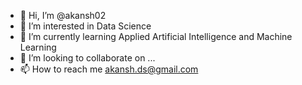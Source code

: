 - 👋 Hi, I’m @akansh02
- 👀 I’m interested in Data Science 
- 🌱 I’m currently learning Applied Artificial Intelligence and Machine Learning
- 💞️ I’m looking to collaborate on ...
- 📫 How to reach me akansh.ds@gmail.com

<!---
akansh02/akansh02 is a ✨ special ✨ repository because its `README.md` (this file) appears on your GitHub profile.
You can click the Preview link to take a look at your changes.
--->
